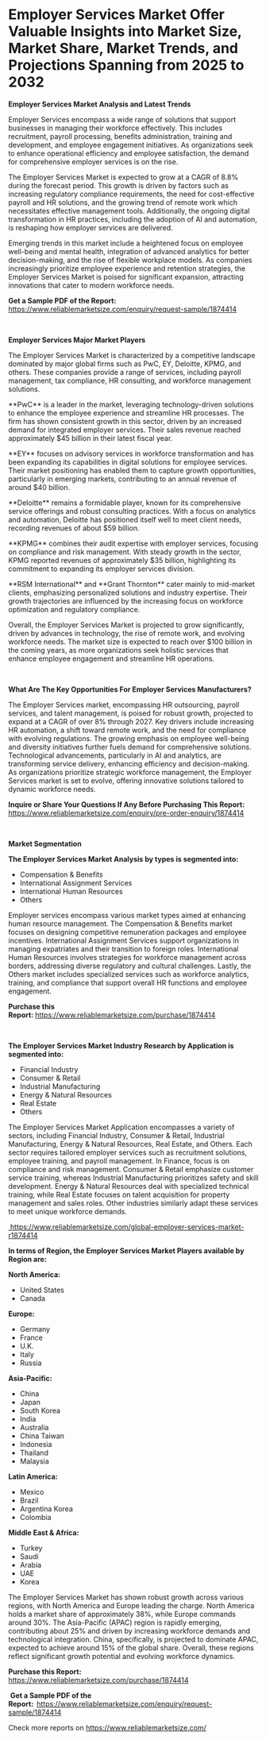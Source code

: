 <p><h1>Employer Services Market Offer Valuable Insights into Market Size, Market Share, Market Trends, and Projections Spanning from 2025 to 2032</h1></p><p><strong>Employer Services Market Analysis and Latest Trends</strong></p>
<p><p>Employer Services encompass a wide range of solutions that support businesses in managing their workforce effectively. This includes recruitment, payroll processing, benefits administration, training and development, and employee engagement initiatives. As organizations seek to enhance operational efficiency and employee satisfaction, the demand for comprehensive employer services is on the rise.</p><p>The Employer Services Market is expected to grow at a CAGR of 8.8% during the forecast period. This growth is driven by factors such as increasing regulatory compliance requirements, the need for cost-effective payroll and HR solutions, and the growing trend of remote work which necessitates effective management tools. Additionally, the ongoing digital transformation in HR practices, including the adoption of AI and automation, is reshaping how employer services are delivered.</p><p>Emerging trends in this market include a heightened focus on employee well-being and mental health, integration of advanced analytics for better decision-making, and the rise of flexible workplace models. As companies increasingly prioritize employee experience and retention strategies, the Employer Services Market is poised for significant expansion, attracting innovations that cater to modern workforce needs.</p></p>
<p><strong>Get a Sample PDF of the Report:&nbsp;</strong> <a href="https://www.reliablemarketsize.com/enquiry/request-sample/1874414?utm_campaign=2315&utm_medium=2&utm_source=Github&utm_content=ia&utm_term=11032025&utm_id=employer-services">https://www.reliablemarketsize.com/enquiry/request-sample/1874414</a></p>
<p>&nbsp;</p>
<p><strong>Employer Services Major Market Players</strong></p>
<p><p>The Employer Services Market is characterized by a competitive landscape dominated by major global firms such as PwC, EY, Deloitte, KPMG, and others. These companies provide a range of services, including payroll management, tax compliance, HR consulting, and workforce management solutions.</p><p>**PwC** is a leader in the market, leveraging technology-driven solutions to enhance the employee experience and streamline HR processes. The firm has shown consistent growth in this sector, driven by an increased demand for integrated employer services. Their sales revenue reached approximately $45 billion in their latest fiscal year.</p><p>**EY** focuses on advisory services in workforce transformation and has been expanding its capabilities in digital solutions for employee services. Their market positioning has enabled them to capture growth opportunities, particularly in emerging markets, contributing to an annual revenue of around $40 billion.</p><p>**Deloitte** remains a formidable player, known for its comprehensive service offerings and robust consulting practices. With a focus on analytics and automation, Deloitte has positioned itself well to meet client needs, recording revenues of about $59 billion.</p><p>**KPMG** combines their audit expertise with employer services, focusing on compliance and risk management. With steady growth in the sector, KPMG reported revenues of approximately $35 billion, highlighting its commitment to expanding its employer services division.</p><p>**RSM International** and **Grant Thornton** cater mainly to mid-market clients, emphasizing personalized solutions and industry expertise. Their growth trajectories are influenced by the increasing focus on workforce optimization and regulatory compliance.</p><p>Overall, the Employer Services Market is projected to grow significantly, driven by advances in technology, the rise of remote work, and evolving workforce needs. The market size is expected to reach over $100 billion in the coming years, as more organizations seek holistic services that enhance employee engagement and streamline HR operations.</p></p>
<p>&nbsp;</p>
<p><strong>What Are The Key Opportunities For Employer Services Manufacturers?</strong></p>
<p><p>The Employer Services market, encompassing HR outsourcing, payroll services, and talent management, is poised for robust growth, projected to expand at a CAGR of over 8% through 2027. Key drivers include increasing HR automation, a shift toward remote work, and the need for compliance with evolving regulations. The growing emphasis on employee well-being and diversity initiatives further fuels demand for comprehensive solutions. Technological advancements, particularly in AI and analytics, are transforming service delivery, enhancing efficiency and decision-making. As organizations prioritize strategic workforce management, the Employer Services market is set to evolve, offering innovative solutions tailored to dynamic workforce needs.</p></p>
<p><strong>Inquire or Share Your Questions If Any Before Purchasing This Report:</strong> <a href="https://www.reliablemarketsize.com/enquiry/pre-order-enquiry/1874414?utm_campaign=2315&utm_medium=2&utm_source=Github&utm_content=ia&utm_term=11032025&utm_id=employer-services">https://www.reliablemarketsize.com/enquiry/pre-order-enquiry/1874414</a></p>
<p>&nbsp;</p>
<p><strong>Market Segmentation</strong></p>
<p><strong>The Employer Services Market Analysis by types is segmented into:</strong></p>
<p><ul><li>Compensation & Benefits</li><li>International Assignment Services</li><li>International Human Resources</li><li>Others</li></ul></p>
<p><p>Employer services encompass various market types aimed at enhancing human resource management. The Compensation & Benefits market focuses on designing competitive remuneration packages and employee incentives. International Assignment Services support organizations in managing expatriates and their transition to foreign roles. International Human Resources involves strategies for workforce management across borders, addressing diverse regulatory and cultural challenges. Lastly, the Others market includes specialized services such as workforce analytics, training, and compliance that support overall HR functions and employee engagement.</p></p>
<p><strong>Purchase this Report:&nbsp;</strong><a href="https://www.reliablemarketsize.com/purchase/1874414?utm_campaign=2315&utm_medium=2&utm_source=Github&utm_content=ia&utm_term=11032025&utm_id=employer-services">https://www.reliablemarketsize.com/purchase/1874414</a></p>
<p>&nbsp;</p>
<p><strong>The Employer Services Market Industry Research by Application is segmented into:</strong></p>
<p><ul><li>Financial Industry</li><li>Consumer & Retail</li><li>Industrial Manufacturing</li><li>Energy & Natural Resources</li><li>Real Estate</li><li>Others</li></ul></p>
<p><p>The Employer Services Market Application encompasses a variety of sectors, including Financial Industry, Consumer & Retail, Industrial Manufacturing, Energy & Natural Resources, Real Estate, and Others. Each sector requires tailored employer services such as recruitment solutions, employee training, and payroll management. In Finance, focus is on compliance and risk management. Consumer & Retail emphasize customer service training, whereas Industrial Manufacturing prioritizes safety and skill development. Energy & Natural Resources deal with specialized technical training, while Real Estate focuses on talent acquisition for property management and sales roles. Other industries similarly adapt these services to meet unique workforce demands.</p></p>
<p><a href="https://www.reliablemarketsize.com/global-employer-services-market-r1874414?utm_campaign=2315&utm_medium=2&utm_source=Github&utm_content=ia&utm_term=11032025&utm_id=employer-services">&nbsp;https://www.reliablemarketsize.com/global-employer-services-market-r1874414</a></p>
<p><strong>In terms of Region, the Employer Services Market Players available by Region are:</strong></p>
<p>
    <p> <strong> North America: </strong>
        <ul>
            <li>United States</li>
            <li>Canada</li>
        </ul>
        </p> 
    <p> <strong> Europe: </strong>
        <ul>
            <li>Germany</li>
            <li>France</li>
            <li>U.K.</li>
            <li>Italy</li>
            <li>Russia</li>
        </ul>
        </p> 
    <p> <strong> Asia-Pacific: </strong>
        <ul>
            <li>China</li>
            <li>Japan</li>
            <li>South Korea</li>
            <li>India</li>
            <li>Australia</li>
            <li>China Taiwan</li>
            <li>Indonesia</li>
            <li>Thailand</li>
            <li>Malaysia</li>
        </ul>
        </p> 
    <p> <strong> Latin America: </strong>
        <ul>
            <li>Mexico</li>
            <li>Brazil</li>
            <li>Argentina Korea</li>
            <li>Colombia</li>
        </ul>
        </p> 
    <p> <strong> Middle East & Africa: </strong>
        <ul>
            <li>Turkey</li>
            <li>Saudi</li>
            <li>Arabia</li>
            <li>UAE</li>
            <li>Korea</li>
        </ul>
    </p>
    </p>
<p><p>The Employer Services Market has shown robust growth across various regions, with North America and Europe leading the charge. North America holds a market share of approximately 38%, while Europe commands around 30%. The Asia-Pacific (APAC) region is rapidly emerging, contributing about 25% and driven by increasing workforce demands and technological integration. China, specifically, is projected to dominate APAC, expected to achieve around 15% of the global share. Overall, these regions reflect significant growth potential and evolving workforce dynamics.</p></p>
<p><strong>Purchase this Report: </strong><a href="https://www.reliablemarketsize.com/purchase/1874414?utm_campaign=2315&utm_medium=2&utm_source=Github&utm_content=ia&utm_term=11032025&utm_id=employer-services">https://www.reliablemarketsize.com/purchase/1874414</a></p>
<p>&nbsp;<strong>Get a Sample PDF of the Report:&nbsp;&nbsp;</strong><a href="https://www.reliablemarketsize.com/enquiry/request-sample/1874414?utm_campaign=2315&utm_medium=2&utm_source=Github&utm_content=ia&utm_term=11032025&utm_id=employer-services">https://www.reliablemarketsize.com/enquiry/request-sample/1874414</a></p>
<p><strong></strong></p>
<p>Check more reports on <a href="https://www.reliablemarketsize.com/?utm_campaign=2315&utm_medium=2&utm_source=Github&utm_content=ia&utm_term=11032025&utm_id=employer-services">https://www.reliablemarketsize.com/</a></p>